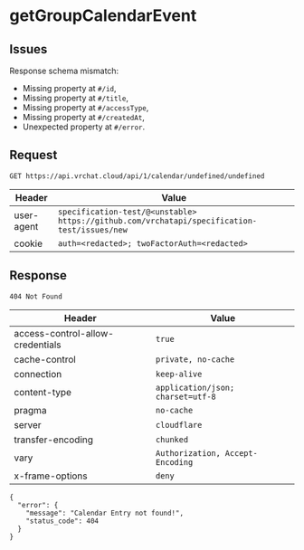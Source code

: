# getGroupCalendarEvent

## Issues
Response schema mismatch:
* Missing property at ``#/id``,
* Missing property at ``#/title``,
* Missing property at ``#/accessType``,
* Missing property at ``#/createdAt``,
* Unexpected property at ``#/error``.
## Request
`GET https://api.vrchat.cloud/api/1/calendar/undefined/undefined`

| Header | Value |
| ------ | ----- |
| user-agent | `specification-test/@<unstable> https://github.com/vrchatapi/specification-test/issues/new` |
| cookie | `auth=<redacted>; twoFactorAuth=<redacted>` |


## Response
`404 Not Found`

| Header | Value |
| ------ | ----- |
| access-control-allow-credentials | `true` |
| cache-control | `private, no-cache` |
| connection | `keep-alive` |
| content-type | `application/json; charset=utf-8` |
| pragma | `no-cache` |
| server | `cloudflare` |
| transfer-encoding | `chunked` |
| vary | `Authorization, Accept-Encoding` |
| x-frame-options | `deny` |

```jsonc
{
  "error": {
    "message": "Calendar Entry not foundǃ",
    "status_code": 404
  }
}
```
